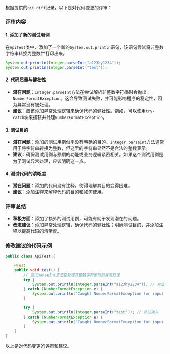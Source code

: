 根据提供的`git diff`记录，以下是对代码变更的评审：

### 评审内容

#### 1. 添加了新的测试用例
在`ApiTest`类中，添加了一个新的`System.out.println`语句，该语句尝试将非整数字符串转换为整数并打印出来。

```java
System.out.println(Integer.parseInt("a123hy1234"));
System.out.println(Integer.parseInt("test"));
```

#### 2. 代码质量与健壮性
- **潜在问题**：`Integer.parseInt`方法在尝试解析非整数字符串时会抛出`NumberFormatException`。这会导致测试失败，并可能影响程序的稳定性，因为异常没有被处理。
- **建议**：应该添加异常处理逻辑来确保代码的健壮性。例如，可以使用`try-catch`块来捕获并处理`NumberFormatException`。

#### 3. 测试目的
- **潜在问题**：添加的测试用例似乎没有明确的目的。`Integer.parseInt`方法通常用于将字符串转换为整数，但这里的字符串显然不是合法的整数表示。
- **建议**：确保测试用例与预期的功能或业务逻辑紧密相关。如果这个测试用例是为了测试异常处理，应该明确这一点。

#### 4. 测试代码的清晰度
- **潜在问题**：添加的代码没有注释，使得理解其目的变得困难。
- **建议**：添加注释来解释代码的目的和如何使用。

### 评审总结
- **积极方面**：添加了额外的测试用例，可能有助于发现潜在的问题。
- **改进建议**：添加异常处理逻辑，确保代码的健壮性；明确测试目的，并添加注释以提高代码的清晰度。

### 修改建议的代码示例
```java
public class ApiTest {

    @Test
    public void test() {
        // 测试parseInt方法在处理非整数字符串时的异常处理
        try {
            System.out.println(Integer.parseInt("a123hy1234")); // 非法输入
        } catch (NumberFormatException e) {
            System.out.println("Caught NumberFormatException for input 'a123hy1234'");
        }

        try {
            System.out.println(Integer.parseInt("test")); // 非法输入
        } catch (NumberFormatException e) {
            System.out.println("Caught NumberFormatException for input 'test'");
        }
    }
}
```

以上是对代码变更的评审和建议。